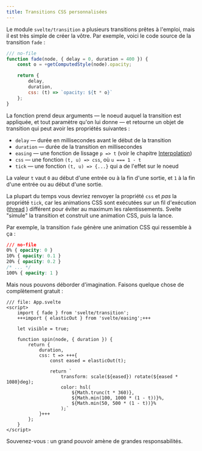 ```yaml
---
title: Transitions CSS personnalisées
---
```


Le module `svelte/transition` a plusieurs transitions prêtes à l'emploi, mais il est très simple de créer la vôtre. Par exemple, voici le code source de la transition `fade` :

```js
/// no-file
function fade(node, { delay = 0, duration = 400 }) {
	const o = +getComputedStyle(node).opacity;

	return {
		delay,
		duration,
		css: (t) => `opacity: ${t * o}`
	};
}
```

La fonction prend deux arguments — le noeud auquel la transition est appliquée, et tout paramètre qu'on lui donne — et retourne un objet de transition qui peut avoir les propriétés suivantes :

* `delay` — durée en millisecondes avant le début de la transition
* `duration` — durée de la transition en millisecondes
* `easing` — une fonction de lissage `p => t` (voir le chapitre [Interpolation](/tutorial/tweens))
* `css` — une fonction `(t, u) => css`, où `u === 1 - t`
* `tick` — une fonction `(t, u) => {...}` qui a de l'effet sur le noeud

La valeur `t` vaut `0` au début d'une entrée ou à la fin d'une sortie, et `1` à la fin d'une entrée ou au début d'une sortie.

La plupart du temps vous devriez renvoyer la propriété `css` et _pas_ la propriété `tick`, car les animations CSS sont exécutées sur un fil d'exécution (<span class="vo">[thread](SVELTE_SITE_URL/docs/development#thread)</span>
) différent pour éviter au maximum les ralentissements. Svelte "simule" la transition et construit une animation CSS, puis la lance.

Par exemple, la transition `fade` génère une animation CSS qui ressemble à ça :

```css
/// no-file
0% { opacity: 0 }
10% { opacity: 0.1 }
20% { opacity: 0.2 }
/* ... */
100% { opacity: 1 }
```

Mais nous pouvons déborder d'imagination. Faisons quelque chose de complètement gratuit :

```svelte
/// file: App.svelte
<script>
	import { fade } from 'svelte/transition';
	+++import { elasticOut } from 'svelte/easing';+++

	let visible = true;

	function spin(node, { duration }) {
		return {
			duration,
			css: t => +++{
				const eased = elasticOut(t);

				return `
					transform: scale(${eased}) rotate(${eased * 1080}deg);
					color: hsl(
						${Math.trunc(t * 360)},
						${Math.min(100, 1000 * (1 - t))}%,
						${Math.min(50, 500 * (1 - t))}%
					);`
			}+++
		};
	}
</script>
```

Souvenez-vous : un grand pouvoir amène de grandes responsabilités.

